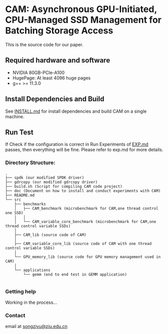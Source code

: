 # CAM: Asynchronous GPU-Initiated, CPU-Managed SSD Management for Batching Storage Access


This is the source code for our paper.



## Required hardware and software

- NVIDIA 80GB-PCIe-A100
- HugePage: At least 4096 huge pages
- g++ >= 11.3.0



## Install Dependencies and Build
See [INSTALL.md](./doc/INSTALL.md) for install dependencies and build CAM on a single machine.


## Run Test
If Check if the configuration is correct in Run Experiments of [EXP.md](./doc/EXP.md) passes, then everything will be fine. Please refer to exp.md for more details.


### Directory Structure:

~~~
.
├── spdk (our modified SPDK driver)
├── gdrcopy (our modified gdrcopy driver)
├── build.sh (Script for compiling CAM code project)
├── doc (Document on how to install and conduct experiments with CAM)
├── README.md
└── src
    ├── benchmarks
    │   ├── CAM_benchmark (microbenchmark for CAM,one thread control one SSD)
    │   │ 
    │   └── CAM_variable_core_benchmark (microbenchmark for CAM,one thread control variable SSDs)
    │       
    ├── CAM_lib (source code of CAM)
    │   
    ├── CAM_variable_core_lib (source code of CAM with one thread control variable SSDs)
    │  
    └── GPU_memory_lib (source code for GPU memory management used in CAM)
    │  
    └── applications
        └── gemm (end to end test in GEMM application)
       
~~~





### Getting help

Working in the process...



### Contact

email at songziyu@zju.edu.cn


